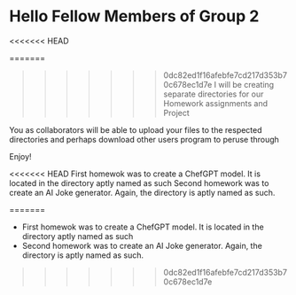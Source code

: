 # Hello Fellow Members of Group 2
<<<<<<< HEAD

=======
>>>>>>> 0dc82ed1f16afebfe7cd217d353b70c678ec1d7e
I will be creating separate directories for our Homework assignments and Project

You as collaborators will be able to upload your files to the respected directories and perhaps download other users program to peruse through

Enjoy!

<<<<<<< HEAD
    First homewok was to create a ChefGPT model. It is located in the directory aptly named as such
    Second homework was to create an AI Joke generator. Again, the directory is aptly named as such.

 
=======
- First homewok was to create a ChefGPT model. It is located in the directory aptly named as such
- Second homework was to create an AI Joke generator. Again, the directory is aptly named as such.
>>>>>>> 0dc82ed1f16afebfe7cd217d353b70c678ec1d7e

